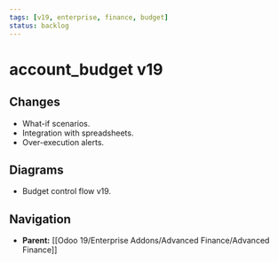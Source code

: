 ```yaml
---
tags: [v19, enterprise, finance, budget]
status: backlog
---
```

# account_budget v19

## Changes
- What-if scenarios.
- Integration with spreadsheets.
- Over-execution alerts.

## Diagrams
- Budget control flow v19.






## Navigation
- **Parent:** [[Odoo 19/Enterprise Addons/Advanced Finance/Advanced Finance]]

